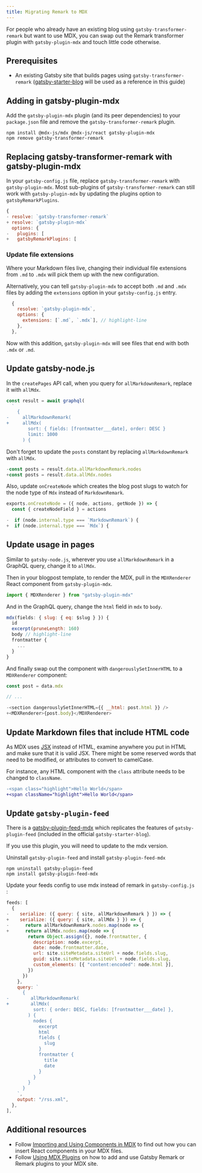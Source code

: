 ```yaml
---
title: Migrating Remark to MDX
---
```


For people who already have an existing blog using `gatsby-transformer-remark` but want to use MDX, you can swap out the Remark transformer plugin with `gatsby-plugin-mdx` and touch little code otherwise.

## Prerequisites

- An existing Gatsby site that builds pages using `gatsby-transformer-remark` ([gatsby-starter-blog](https://github.com/gatsbyjs/gatsby-starter-blog) will be used as a reference in this guide)

## Adding in gatsby-plugin-mdx

Add the `gatsby-plugin-mdx` plugin (and its peer dependencies) to your `package.json` file and remove the `gatsby-transformer-remark` plugin.

```shell
npm install @mdx-js/mdx @mdx-js/react gatsby-plugin-mdx
npm remove gatsby-transformer-remark
```

## Replacing gatsby-transformer-remark with gatsby-plugin-mdx

In your `gatsby-config.js` file, replace `gatsby-transformer-remark` with `gatsby-plugin-mdx`. Most sub-plugins of `gatsby-transformer-remark` can still work with `gatsby-plugin-mdx` by updating the plugins option to `gatsbyRemarkPlugins`.

```diff:title=gatsby-config.js
{
- resolve: `gatsby-transformer-remark`
+ resolve: `gatsby-plugin-mdx`
  options: {
-   plugins: [
+   gatsbyRemarkPlugins: [
```

### Update file extensions

Where your Markdown files live, changing their individual file extensions from `.md` to `.mdx` will pick them up with the new configuration.

Alternatively, you can tell `gatsby-plugin-mdx` to accept both `.md` and `.mdx` files by adding the `extensions` option in your `gatsby-config.js` entry.

```js:title=gatsby-config.js
  {
    resolve: `gatsby-plugin-mdx`,
    options: {
      extensions: [`.md`, `.mdx`], // highlight-line
    },
  },
```

Now with this addition, `gatsby-plugin-mdx` will see files that end with both `.mdx` or `.md`.

## Update gatsby-node.js

In the `createPages` API call, when you query for `allMarkdownRemark`, replace it with `allMdx`.

```diff:title=gatsby-node.js
const result = await graphql(
  `
    {
-     allMarkdownRemark(
+     allMdx(
        sort: { fields: [frontmatter___date], order: DESC }
        limit: 1000
      ) {
```

Don't forget to update the `posts` constant by replacing `allMarkdownRemark` with `allMdx`.

```diff:title=gatsby-node.js
-const posts = result.data.allMarkdownRemark.nodes
+const posts = result.data.allMdx.nodes
```

Also, update `onCreateNode` which creates the blog post slugs to watch for the node type of `Mdx` instead of `MarkdownRemark`.

```diff:title=gatsby-node.js
exports.onCreateNode = ({ node, actions, getNode }) => {
  const { createNodeField } = actions

-  if (node.internal.type === `MarkdownRemark`) {
+  if (node.internal.type === `Mdx`) {
```

## Update usage in pages

Similar to `gatsby-node.js`, wherever you use `allMarkdownRemark` in a GraphQL query, change it to `allMdx`.

Then in your blogpost template, to render the MDX, pull in the `MDXRenderer` React component from `gatsby-plugin-mdx`.

```jsx:title=src/templates/blog-post.js
import { MDXRenderer } from "gatsby-plugin-mdx"
```

And in the GraphQL query, change the `html` field in `mdx` to `body`.

```graphql:title=src/templates/blog-post.js
mdx(fields: { slug: { eq: $slug } }) {
  id
  excerpt(pruneLength: 160)
  body // highlight-line
  frontmatter {
    ...
  }
}
```

And finally swap out the component with `dangerouslySetInnerHTML` to a `MDXRenderer` component:

```diff:title=src/templates/blog-post.js
const post = data.mdx

// ...

-<section dangerouslySetInnerHTML={{ __html: post.html }} />
+<MDXRenderer>{post.body}</MDXRenderer>
```

## Update Markdown files that include HTML code

As MDX uses [JSX](/docs/glossary/jsx/) instead of HTML, examine anywhere you put in HTML and make sure that it is valid JSX. There might be some reserved words that need to be modified, or attributes to convert to camelCase.

For instance, any HTML component with the `class` attribute needs to be changed to `className`.

```diff
-<span class="highlight">Hello World</span>
+<span className="highlight">Hello World</span>
```

## Update `gatsby-plugin-feed`

There is a [gatsby-plugin-feed-mdx](https://www.gatsbyjs.com/plugins/gatsby-plugin-feed-mdx/) which replicates the features of `gatsby-plugin-feed` (included in the official `gatsby-starter-blog`).

If you use this plugin, you will need to update to the mdx version.

Uninstall `gatsby-plugin-feed` and install `gatsby-plugin-feed-mdx`

```
npm uninstall gatsby-plugin-feed
npm install gatsby-plugin-feed-mdx
```

Update your feeds config to use mdx instead of remark in `gatsby-config.js` :

```diff:title=gatsby-config.js
feeds: [
  {
-    serialize: ({ query: { site, allMarkdownRemark } }) => {
+    serialize: ({ query: { site, allMdx } }) => {
-      return allMarkdownRemark.nodes.map(node => {
+      return allMdx.nodes.map(node => {
        return Object.assign({}, node.frontmatter, {
          description: node.excerpt,
          date: node.frontmatter.date,
          url: site.siteMetadata.siteUrl + node.fields.slug,
          guid: site.siteMetadata.siteUrl + node.fields.slug,
          custom_elements: [{ "content:encoded": node.html }],
        })
      })
    },
    query: `
      {
-        allMarkdownRemark(
+        allMdx(
          sort: { order: DESC, fields: [frontmatter___date] },
        ) {
          nodes {
            excerpt
            html
            fields {
              slug
            }
            frontmatter {
              title
              date
            }
          }
        }
      }
    `,
    output: "/rss.xml",
  },
],
```

## Additional resources

- Follow [Importing and Using Components in MDX](/docs/mdx/importing-and-using-components/) to find out how you can insert React components in your MDX files.
- Follow [Using MDX Plugins](/docs/how-to/routing/mdx-plugins/) on how to add and use Gatsby Remark or Remark plugins to your MDX site.
